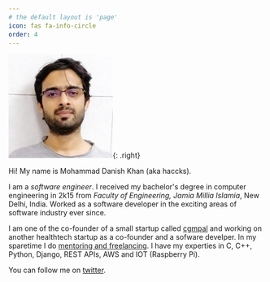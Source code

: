 ```yaml
---
# the default layout is 'page'
icon: fas fa-info-circle
order: 4
---
```



![about-pic](/assets/img/profile/about_pic.jpeg){: .right}

Hi! My name is Mohammad Danish Khan (aka haccks).  

I am a *software engineer*. I received my bachelor's degree in computer engineering in 2k15 from *Faculty of Engineering, Jamia Millia Islamia*, New Delhi, India. Worked as a software developer in the exciting areas of software industry ever since.   

I am one of the co-founder of a small startup called [cgmpal](https://www.cgmpal.com/#/) and working on another healthtech startup as a co-founder and a sofware develper. In my sparetime I do [mentoring and freelancing](https://www.codementor.io/@dankhan). I have my experties in C, C++, Python, Django, REST APIs, AWS and IOT (Raspberry Pi).  

You can follow me on [twitter](https://twitter.com/ihaccks).  
